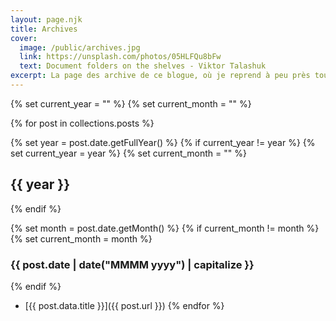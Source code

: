 ```yaml
---
layout: page.njk
title: Archives
cover:
  image: /public/archives.jpg
  link: https://unsplash.com/photos/05HLFQu8bFw
  text: Document folders on the shelves - Viktor Talashuk
excerpt: La page des archive de ce blogue, où je reprend à peu près tout ce que j'ai publié un peu partout depuis septembre 2004...
---
```


{% set current_year = "" %}
{% set current_month = "" %}

{% for post in collections.posts %}

  {% set year = post.date.getFullYear() %}
  {% if current_year != year %}
    {% set current_year = year %}
    {% set current_month = "" %}
## {{ year }}
  {% endif %}

  {% set month = post.date.getMonth() %}
  {% if current_month != month %}
    {% set current_month = month %}
### {{ post.date | date("MMMM yyyy") | capitalize }}
  {% endif %}

* [{{ post.data.title }}]({{ post.url }})
{% endfor %}
